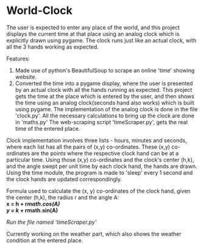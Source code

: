 # World-Clock

The user is expected to enter any place of the world, and this project displays the current time at that place using an analog clock which is explicitly drawn using pygame.
The clock runs just like an actual clock, with all the 3 hands working as expected.

Features:

1. Made use of python's BeautifulSoup to scrape an online 'time' showing website.
2. Converted the time into a pygame display, where the user is presented by an actual clock with all the hands running as expected.
This project gets the time at the place which is entered by the user, and then shows the time using an analog clock(seconds hand also works) which is built using pygame.
The implementation of the analog clock is done in the file 'clock.py'.
All the necessary calculations to bring up the clock are done in 'maths.py'
The web-scraping script 'timeScraper.py', gets the real time of the entered place.

Clock implementation involves three lists - hours, minutes and seconds, where each list has all the pairs of (x,y) co-ordinates.
These (x,y) co-ordinates are the points where the respective clock hand can be at a particular time.
Using those (x,y) co-ordinates and the clock's center (h,k), and the angle swept per unit time by each clock hand, the hands are drawn.
Using the time module, the program is made to 'sleep' every 1 second and the clock hands are updated correspondingly.

Formula used to calculate the (x, y) co-ordinates of the clock hand, given the center (h,k), the radius r and the angle A:
    <b> <br>x = h + r*math.cos(A) <br>
			  y = k + r*math.sin(A)
    </b>

<i>Run the file named 'timeScraper.py'</i>

Currently working on the weather part, which also shows the weather condition at the entered place.

